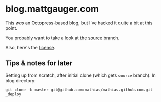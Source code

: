# blog.mattgauger.com

This *was* an Octopress-based blog, but I've hacked it quite a bit at this point.

You probably want to take a look at the [source](https://github.com/mathias/mathias.github.com/tree/source) branch.

Also, here's the [license](https://github.com/mathias/mathias.github.com/blob/source/source/LICENSE.md).

## Tips & notes for later

Setting up from scratch, after initial clone (which gets `source` branch). In blog directory:

```
git clone -b master git@github.com:mathias/mathias.github.com.git _deploy
```
